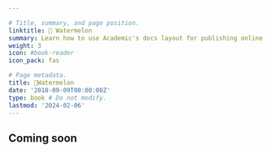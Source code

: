```yaml
---

# Title, summary, and page position.
linktitle: 🍉 Watermelon 
summary: Learn how to use Academic's docs layout for publishing online courses, software documentation, and tutorials.
weight: 3
icon: #book-reader
icon_pack: fas

# Page metadata.
title: 🍉Watermelon
date: '2018-09-09T00:00:00Z'
type: book # Do not modify.
lastmod: '2024-02-06'
---
```


## Coming soon
